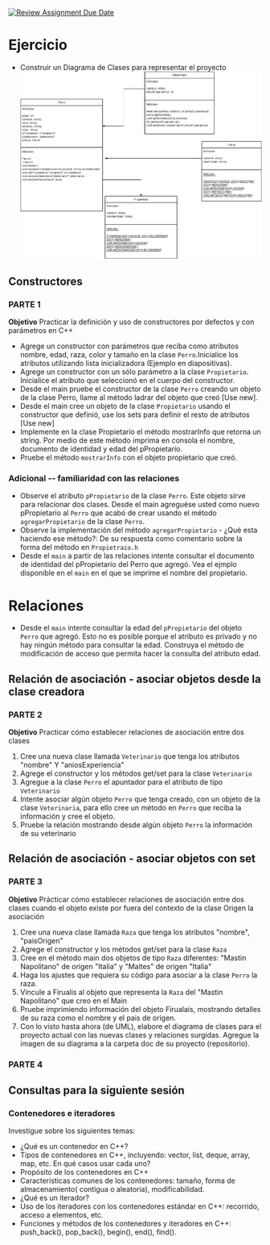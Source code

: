 [![Review Assignment Due Date](https://classroom.github.com/assets/deadline-readme-button-24ddc0f5d75046c5622901739e7c5dd533143b0c8e959d652212380cedb1ea36.svg)](https://classroom.github.com/a/Ehhwtx4P)
# Ejercicio
* Construir un Diagrama de Clases para representar el proyecto
![Diagrama UML](images/diagrama.jpg)

## 
## Constructores

### PARTE 1

**Objetivo**
Practicar la definición y uso de constructores por defectos y con parámetros en C++

* Agrege un constructor con parámetros que reciba como atributos nombre, edad, raza, color y tamaño en la clase `Perro`.Inicialice los atributos utilizando lista inicializadora (Ejemplo en diapositivas).
* Agrege un constructor con un sólo parámetro a la clase `Propietario`. Inicialice el atributo que seleccionó en el cuerpo del constructor.
* Desde el main pruebe el constructor de la clase `Perro` creando un objeto de la clase Perro, llame al método ladrar del objeto que creó [Use new].
* Desde el main cree un objeto de la clase `Propietario` usando el constructor que definió, use los sets para definir el resto de atributos [Use new]
* Implemente en la clase Propietario el método mostrarInfo que retorna un string. Por medio de este método imprima en consola el nombre, documento de identidad y edad del pPropietario.
* Pruebe el método `mostrarInfo` con el objeto propietario que creó.

### Adicional -- familiaridad con las relaciones
* Observe el atributo `pPropietario` de la clase `Perro`. Este objeto sirve para relacionar dos clases. Desde el main agreguése usted como nuevo pPropietario al `Perro` que acabó de crear usando el método `agregarPropietario` de la clase `Perro`.
* Observe la implementación del método `agregarPropietario` - ¿Qué esta haciendo ese método?: De su respuesta como comentario sobre la forma del método en `Propietraio.h`
* Desde el `main` a partir de las relaciones intente consultar el documento de identidad del pPropietario del Perro que agregó. Vea el ejmplo disponible en el `main` en el que se imprime el nombre del propietario.


# Relaciones
* Desde el `main` intente consultar la edad del `pPropietario` del objeto `Perro` que agregó. Esto no es posible porque el atributo es privado y no hay ningún método para consultar la edad. Construya el método de modificación de acceso que permita hacer la consulta del atributo edad.

## Relación de asociación - asociar objetos desde la clase creadora

### PARTE 2

**Objetivo**
Practicar cómo establecer relaciones de asociación entre dos clases

1. Cree una nueva clase llamada `Veterinario` que tenga los atributos "nombre" Y "aniosExperiencia"
2. Agrege el constructor y los métodos get/set para la clase `Veterinario`
3. Agregue a la clase `Perro` el apuntador para el atributo de tipo `Veterinario`
4. Intente asociar algún objeto `Perro` que tenga creado, con un objeto de la clase `Veterinaria`, para ello cree un método en `Perro`
   que reciba la información y cree el objeto.
5. Pruebe la relación mostrando desde algún objeto `Perro` la información de su veterinario

## Relación de asociación - asociar objetos con set

### PARTE 3

**Objetivo**
Prácticar cómo establecer relaciones de asociación entre dos clases cuando el objeto existe por fuera del contexto de la clase Origen
la asociación

1. Cree una nueva clase llamada `Raza` que tenga los atributos "nombre", "paisOrigen"
2. Agrege el constructor y los métodos get/set para la clase `Raza`
3. Cree en el método main dos objetos de tipo `Raza` diferentes: "Mastin Napolitano" de origen "Italia" y "Maltes" de origen "Italia"
4. Haga los ajustes que requiera su código para asociar a la clase `Perro` la raza.
5. Vincule a Firualis al objeto que representa la `Raza` del "Mastin Napolitano" que creo en el Main
6. Pruebe imprimiendo información del objeto Firualais, mostrando detalles de su raza como el nombre y el pais de origen.
7. Con lo visto hasta ahora (de UML), elabore el diagrama de clases para el proyecto actual con las nuevas clases y relaciones surgidas. Agregue la imagen de su diagrama a la carpeta doc de su proyecto (repositorio).

### PARTE 4

## Consultas para la siguiente sesión
### Contenedores e iteradores
Investigue sobre los siguientes temas:
* ¿Qué es un contenedor en C++?
* Tipos de contenedores en C++, incluyendo: vector, list, deque, array, map, etc. En qué casos usar cada uno?
* Propósito de los contenedores en C++
* Características comunes de los contenedores: tamaño, forma de almacenamiento( contigua o aleatoria), modificabilidad.
* ¿Qué es un iterador?
* Uso de los iteradores con los contenedores estándar en C++: recorrido, acceso a elementos, etc.
* Funciones y métodos de los contenedores y iteradores en C++: push_back(), pop_back(), begin(), end(), find().
